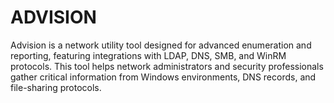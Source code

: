 # ADVISION
Advision is a network utility tool designed for advanced enumeration and reporting, featuring integrations with LDAP, DNS, SMB, and WinRM protocols. This tool helps network administrators and security professionals gather critical information from Windows environments, DNS records, and file-sharing protocols.
